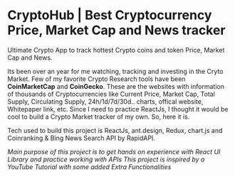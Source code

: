 # CryptoHub | Best Cryptocurrency Price, Market Cap and News tracker
Ultimate Crypto App to track hottest Crypto coins and token Price, Market Cap and News.

Its been over an year for me watching, tracking and investing in the Cryto Market. Few of my favorite Crypto Research tools have been **CoinMarketCap** and **CoinGecko**. These are the websites with information of thousands of Cryptocurrencies like Current Price, Market Cap, Total Supply, Circulating Supply, 24h/1d/7d/30d.. charts, offical website, Whitepaper link, etc. Since I need to practice ReactJs, I thought it would be cool to build a Crypto Market tracker of my own. So, here it is.

Tech used to build this project is ReactJs, ant.design, Redux, chart.js and Coinranking & Bing News Search API by RapidAPI.

*Main purpose of this project is to get hands on experience with React UI Library and practice working with APIs*
*This project is inspired by a YouTube Tutorial with some added Extra Functionalities*